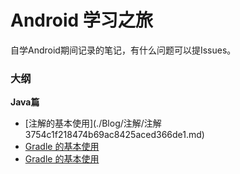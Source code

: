 # Android 学习之旅

自学Android期间记录的笔记，有什么问题可以提Issues。

### 大纲

**Java篇** 

- [注解的基本使用](./Blog/注解/注解 3754c1f218474b69ac8425aced366de1.md)
- [Gradle 的基本使用](./gradle/gradle的基本使用.md)
- [Gradle 的基本使用](./Blog/zhujie/zhujie3754c1f218474b69ac8425aced366de1.md)
